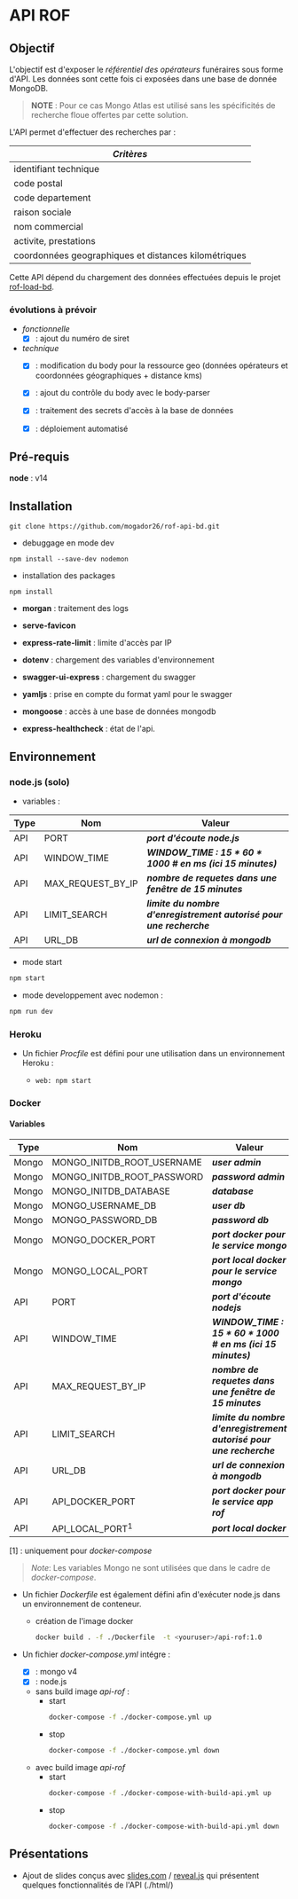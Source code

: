# API ROF

  

## Objectif

  

L'objectif est d'exposer le *référentiel des opérateurs* funéraires sous forme d'API. Les données sont cette fois ci exposées dans une base de donnée MongoDB.

  
>**NOTE** : 
Pour ce cas Mongo Atlas est utilisé sans les spécificités de recherche floue offertes par cette solution.

  
L'API permet d'effectuer des recherches par :

|*Critères*|
|---|
|identifiant technique|
|code postal|
|code departement|
|raison sociale|
|nom commercial|
|activite, prestations|
|coordonnées geographiques et distances kilométriques|

  

Cette API dépend du chargement des données effectuées depuis le projet [rof-load-bd](https://github.com/mogador26/rof-load-bd.git?branch=master).

  
### évolutions à prévoir

  - *fonctionnelle*
    - [x] : ajout du numéro de siret

  - *technique*
    - [x] : modification du body pour la ressource geo (données opérateurs et coordonnées géographiques + distance kms)
    - [x] : ajout du contrôle du body avec le body-parser
    - [x] : traitement des secrets d'accès à la base de données
    - [x] : déploiement automatisé

 

## Pré-requis

  

**node** : v14

  

## Installation

  

`git clone https://github.com/mogador26/rof-api-bd.git`

  

- debuggage en mode dev

`npm install --save-dev nodemon`

  

- installation des packages

`npm install`


  - **morgan** : traitement des logs

  - **serve-favicon**

  - **express-rate-limit** : limite d'accès par IP

  - **dotenv** : chargement des variables d'environnement

  - **swagger-ui-express** : chargement du swagger

  - **yamljs** : prise en compte du format yaml pour le swagger

  - **mongoose** : accès à une base de données mongodb

  - **express-healthcheck** : état de l'api.
  

## Environnement


### node.js (solo)

- variables :

|Type|Nom|Valeur|
|---|---|---|
|API|PORT|**_port d'écoute node.js_** |
|API|WINDOW_TIME|**_WINDOW_TIME : 15 * 60 * 1000 # en ms (ici 15 minutes)_**|
|API|MAX_REQUEST_BY_IP|**_nombre de requetes dans une fenêtre de 15 minutes_** |
|API|LIMIT_SEARCH|**_limite du nombre d'enregistrement autorisé pour une recherche_** |
|API|URL_DB|**_url de connexion à mongodb_** |

- mode start

```sh
npm start
```

- mode developpement avec nodemon :

```sh
npm run dev
```

### Heroku

- Un fichier *Procfile* est défini pour une utilisation dans un environnement Heroku :

  -  ``web: npm start``


### Docker

  
#### Variables


|Type  |Nom  |Valeur  |
|--|--|--|
|Mongo|MONGO_INITDB_ROOT_USERNAME|**_user admin_** |
|Mongo|MONGO_INITDB_ROOT_PASSWORD|**_password admin_** |
|Mongo|MONGO_INITDB_DATABASE|**_database_** |
|Mongo|MONGO_USERNAME_DB|**_user db_** |
|Mongo|MONGO_PASSWORD_DB|**_password db_** |
|Mongo|MONGO_DOCKER_PORT|**_port docker pour le service mongo_** |
|Mongo|MONGO_LOCAL_PORT|**_port local docker pour le service mongo_** |
|API|PORT|**_port d'écoute nodejs_** |
|API|WINDOW_TIME|**_WINDOW_TIME : 15 * 60 * 1000 # en ms (ici 15 minutes)_**|
|API|MAX_REQUEST_BY_IP|**_nombre de requetes dans une fenêtre de 15 minutes_** |
|API|LIMIT_SEARCH|**_limite du nombre d'enregistrement autorisé pour une recherche_** |
|API|URL_DB|**_url de connexion à mongodb_** |
|API|API_DOCKER_PORT|**_port docker pour le service app rof_** |
|API|API_LOCAL_PORT<sup>1</sup>|**_port local docker_** |
  
[1] : uniquement pour *docker-compose*

> *Note*: Les variables Mongo ne sont utilisées que dans le cadre de *docker-compose*.

- Un fichier *Dockerfile* est également défini afin d'exécuter node.js dans un environnement de conteneur.

  - création de l'image docker
    ```sh
    docker build . -f ./Dockerfile  -t <youruser>/api-rof:1.0
    ```

- Un fichier *docker-compose.yml* intégre :

  - [x] : mongo v4
  - [x] : node.js

   - sans build image *api-rof* :   
     - start
         ```sh
         docker-compose -f ./docker-compose.yml up
         ```
     - stop
       ```sh
       docker-compose -f ./docker-compose.yml down
       ```    
   - avec build image *api-rof*
     - start
       ```sh
       docker-compose -f ./docker-compose-with-build-api.yml up
       ```
     - stop
       ```sh
       docker-compose -f ./docker-compose-with-build-api.yml down
       ```
 
  
## Présentations

- Ajout de slides conçus avec [slides.com](https://slides.com/) / [reveal.js](https://revealjs.com/) qui présentent quelques fonctionnalités de l'API (./html/)
